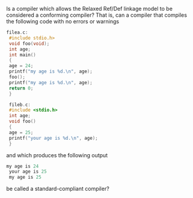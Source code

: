 Is a compiler which allows the Relaxed Ref/Def linkage model to be considered a
conforming compiler? That is, can a compiler that compiles the following code
with no errors or warnings

```c
filea.c:
 #include stdio.h>
 void foo(void);
 int age;
 int main()
 {
 age = 24;
 printf("my age is %d.\n", age);
 foo();
 printf("my age is %d.\n", age);
 return 0;
 }

 fileb.c:
 #include <stdio.h>
 int age;
 void foo()
 {
 age = 25;
 printf("your age is %d.\n", age);
 }
```

and which produces the following output

```c
my age is 24
 your age is 25
 my age is 25
```

be called a standard-compliant compiler?
